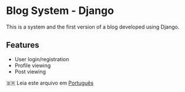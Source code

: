 # Blog System - Django

This is a system and the first version of a blog developed using Django.

## Features

- User login/registration  
- Profile viewing  
- Post viewing  

🇧🇷 Leia este arquivo em [Português](README.pt-BR.md)
